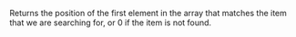 Returns the position of the first element in the array that matches the item that we are searching for, or 0 if the item is not found.